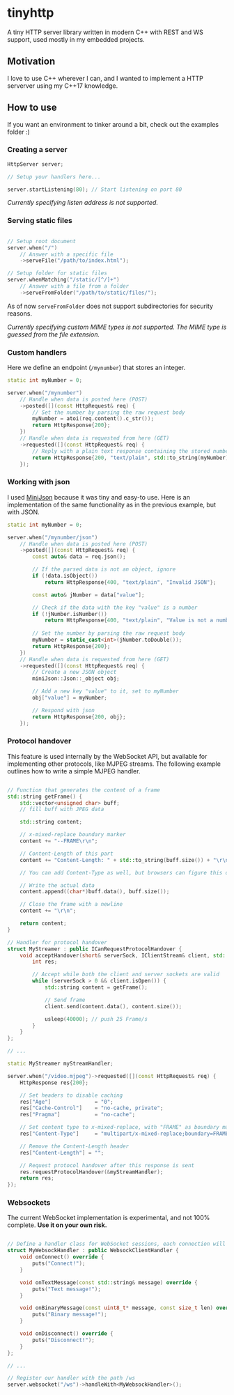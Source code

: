 # tinyhttp
A tiny HTTP server library written in modern C++ with REST and WS support, used mostly in my embedded projects.

## Motivation

I love to use C++ wherever I can, and I wanted to implement a HTTP serverver using my C++17 knowledge.

## How to use

If you want an environment to tinker around a bit, check out the examples folder :)

### Creating a server

```c++
HttpServer server;

// Setup your handlers here...

server.startListening(80); // Start listening on port 80
```

*Currently specifying listen address is not supported.*

### Serving static files

```c++

// Setup root document
server.when("/")
    // Answer with a specific file
    ->serveFile("/path/to/index.html");

// Setup folder for static files
server.whenMatching("/static/[^/]+")
    // Answer with a file from a folder
    ->serveFromFolder("/path/to/static/files/");
```

As of now `serveFromFolder` does not support subdirectories for security reasons.

*Currently specifying custom MIME types is not supported. The MIME type is guessed from the file extension.*

### Custom handlers

Here we define an endpoint (`/mynumber`) that stores an integer.

```c++
static int myNumber = 0;

server.when("/mynumber")
    // Handle when data is posted here (POST)
    ->posted([](const HttpRequest& req) {
        // Set the number by parsing the raw request body
        myNumber = atoi(req.content().c_str());
        return HttpResponse{200};
    })
    // Handle when data is requested from here (GET)
    ->requested([](const HttpRequest& req) {
        // Reply with a plain text response containing the stored number
        return HttpResponse{200, "text/plain", std::to_string(myNumber)};
    });
```

### Working with json

I used [MiniJson](https://github.com/zsmj2017/MiniJson) because it was tiny and easy-to use. Here is an implementation of the same functionality as in the previous example, but with JSON.

```c++
static int myNumber = 0;

server.when("/mynumber/json")
    // Handle when data is posted here (POST)
    ->posted([](const HttpRequest& req) {
        const auto& data = req.json();

        // If the parsed data is not an object, ignore
        if (!data.isObject())
            return HttpResponse{400, "text/plain", "Invalid JSON"};

        const auto& jNumber = data["value"];

        // Check if the data with the key "value" is a number
        if (!jNumber.isNumber())
            return HttpResponse{400, "text/plain", "Value is not a number"};
        
        // Set the number by parsing the raw request body
        myNumber = static_cast<int>(jNumber.toDouble());
        return HttpResponse{200};
    })
    // Handle when data is requested from here (GET)
    ->requested([](const HttpRequest& req) {
        // Create a new JSON object
        miniJson::Json::_object obj;

        // Add a new key "value" to it, set to myNumber
        obj["value"] = myNumber;

        // Respond with json
        return HttpResponse{200, obj};
    });
```

### Protocol handover

This feature is used internally by the WebSocket API, but available for implementing other protocols, like MJPEG streams. The following example outlines how to write a simple MJPEG handler.

```c++

// Function that generates the content of a frame
std::string getFrame() {
    std::vector<unsigned char> buff;
    // fill buff with JPEG data

    std::string content;

    // x-mixed-replace boundary marker
    content += "--FRAME\r\n";

    // Content-Length of this part
    content += "Content-Length: " + std::to_string(buff.size()) + "\r\n\r\n";

    // You can add Content-Type as well, but browsers can figure this out

    // Write the actual data
    content.append((char*)buff.data(), buff.size());

    // Close the frame with a newline
    content += "\r\n";

    return content;
}

// Handler for protocol handover
struct MyStreamer : public ICanRequestProtocolHandover {
    void acceptHandover(short& serverSock, IClientStream& client, std::unique_ptr<HttpRequest> srcRequest) {
        int res;

        // Accept while both the client and server sockets are valid
        while (serverSock > 0 && client.isOpen()) {
            std::string content = getFrame();

            // Send frame
            client.send(content.data(), content.size());

            usleep(40000); // push 25 Frame/s
        }
    }
};

// ...

static MyStreamer myStreamHandler;

server.when("/video.mjpeg")->requested([](const HttpRequest& req) {
    HttpResponse res{200};

    // Set headers to disable caching
    res["Age"]              = "0";
    res["Cache-Control"]    = "no-cache, private";
    res["Pragma"]           = "no-cache";

    // Set content type to x-mixed-replace, with "FRAME" as boundary marker
    res["Content-Type"]     = "multipart/x-mixed-replace;boundary=FRAME";

    // Remove the Content-Length header
    res["Content-Length"] = "";

    // Request protocol handover after this response is sent
    res.requestProtocolHandover(&myStreamHandler);
    return res;
});

```

### Websockets

The current WebSocket implementation is experimental, and not 100% complete. **Use it on your own risk.**

```c++

// Define a handler class for WebSocket sessions, each connection will have its own instance of this class
struct MyWebsockHandler : public WebsockClientHandler {
    void onConnect() override {
        puts("Connect!");
    }

    void onTextMessage(const std::string& message) override {
        puts("Text message!");
    }

    void onBinaryMessage(const uint8_t* message, const size_t len) override {
        puts("Binary message!");
    }

    void onDisconnect() override {
        puts("Disconnect!");
    }
};

// ...

// Register our handler with the path /ws
server.websocket("/ws")->handleWith<MyWebsockHandler>();

```
